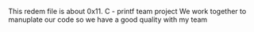 This redem file is about 0x11. C - printf team project
We work together to manuplate our code so we have a good quality with my team 
